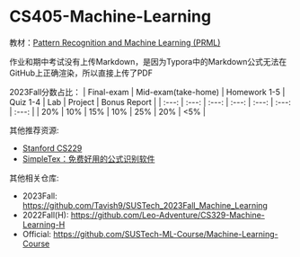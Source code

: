 # CS405-Machine-Learning
教材：[Pattern Recognition and Machine Learning (PRML)](https://www.microsoft.com/en-us/research/publication/pattern-recognition-machine-learning)

作业和期中考试没有上传Markdown，是因为Typora中的Markdown公式无法在GitHub上正确渲染，所以直接上传了PDF

2023Fall分数占比：
| Final-exam | Mid-exam(take-home) | Homework 1-5 | Quiz 1-4 | Lab | Project | Bonus Report |
| :---: | :---: | :---: | :---: | :---: | :---: | :---: |
| 20% | 10% | 15% | 10% | 25% | 20% | <5% |

其他推荐资源:
- [Stanford CS229](https://csdiy.wiki/%E6%9C%BA%E5%99%A8%E5%AD%A6%E4%B9%A0/CS229)
- [SimpleTex：免费好用的公式识别软件](https://simpletex.cn)
  
其他相关仓库:
- 2023Fall: https://github.com/Tavish9/SUSTech_2023Fall_Machine_Learning
- 2022Fall(H): https://github.com/Leo-Adventure/CS329-Machine-Learning-H
- Official: https://github.com/SUSTech-ML-Course/Machine-Learning-Course
